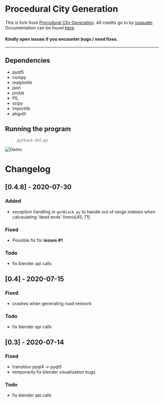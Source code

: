 # Procedural City Generation

This is fork from [Procedural City Generation](https://github.com/josauder/procedural_city_generation). All credits go to by [josauder](https://github.com/josauder). Documentation can be found [here](http://josauder.github.io/procedural_city_generation).

#### Kindly open issues if you encounter bugs / need fixes.

---


## Dependencies

- pyqt5
- numpy
- matplotlib
- json
- pickle
- PIL
- scipy
- importlib
- pkgutil


## Running the program

> `python3 GUI.py`

![Demo](./doc/videos/procedural-city-generation.gif)

# Changelog

## [0.4.8] - 2020-07-30

### Added

- exception handling in `getBlock.py` to handle out of range indexes when calcaulating 'dead ends' lineno[45, 71]

### Fixed

- Possible fix for **issues #1**

### Todo

- fix blender api calls

## [0.4] - 2020-07-15

### Fixed

- crashes when generating road network

### Todo

- fix blender api calls


## [0.3] - 2020-07-14

### Fixed

- transition pyqt4 -> pyqt5
- temporarily fix blender visualization bugs

### Todo

- fix blender api calls

